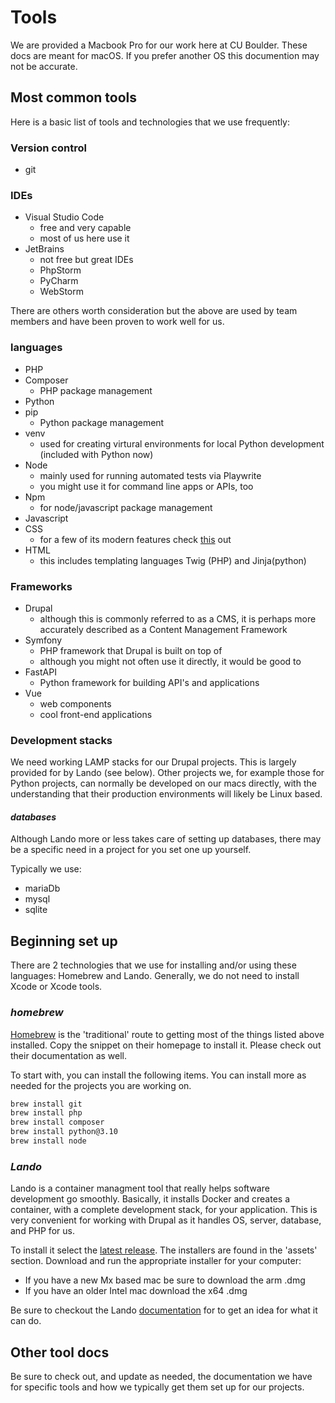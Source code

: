 # Tools

We are provided a Macbook Pro for our work here at CU Boulder. These docs are meant for macOS. If you prefer another OS this documention may not be accurate.

## Most common tools

Here is a basic list of tools and technologies that we use frequently:

### **Version control**

- git

### **IDEs**

- Visual Studio Code
  - free and very capable
  - most of us here use it
- JetBrains
  - not free but great IDEs
  - PhpStorm
  - PyCharm
  - WebStorm
  
There are others worth consideration but the above are used by team members and have been proven to work well for us.

### **languages**

- PHP
- Composer
  - PHP package management
- Python
- pip
  - Python package management
- venv
  - used for creating virtural environments for local Python development (included with Python now)
- Node
  - mainly used for running automated tests via Playwrite
  - you might use it for command line apps or APIs, too
- Npm
  - for node/javascript package management
- Javascript
- CSS
  - for a few of its modern features check [this](https://css-tricks.com/whats-new-since-css3/) out
- HTML
  - this includes templating languages Twig (PHP) and Jinja(python)

### **Frameworks**

- Drupal
  - although this is commonly referred to as a CMS, it is perhaps more accurately described as a Content Management Framework
- Symfony
  - PHP framework that Drupal is built on top of
  - although you might not often use it directly, it would be good to  
- FastAPI
  - Python framework for building API's and applications
- Vue
  - web components
  - cool front-end applications

### **Development stacks**

We need working LAMP stacks for our Drupal projects. This is largely provided for by Lando (see below). Other projects we, for example those for Python projects, can normally be developed on our macs directly, with the understanding that their production environments will likely be Linux based.

#### **_databases_**

Although Lando more or less takes care of setting up databases, there may be a specific need in a project for you set one up yourself.

Typically we use:

- mariaDb
- mysql
- sqlite

## Beginning set up

There are 2 technologies that we use for installing and/or using these languages: Homebrew and Lando. Generally, we do not need to install Xcode or Xcode tools.

### _homebrew_

[Homebrew](https://brew.sh/) is the 'traditional' route to getting most of the things listed above installed. Copy the snippet on their homepage to install it. Please check out their documentation as well.

To start with, you can install the following items. You can install more as needed for the projects you are working on.

```bash
brew install git
brew install php
brew install composer
brew install python@3.10
brew install node
```

### _Lando_

Lando is a container managment tool that really helps software development go smoothly. Basically, it installs Docker and creates a container, with a complete development stack, for your application. This is very convenient for working with Drupal as it handles OS, server, database, and PHP for us.

To install it select the [latest release](https://github.com/lando/lando/releases). The installers are found in the 'assets' section. Download and run the appropriate installer for your computer:

- If you have a new Mx based mac be sure to download the arm .dmg
- If you have an older Intel mac download the x64 .dmg

Be sure to checkout the Lando [documentation](https://docs.lando.dev/) for to get an idea for what it can do.

## Other tool docs

Be sure to check out, and update as needed, the documentation we have for specific tools and how we typically get them set up for our projects.
